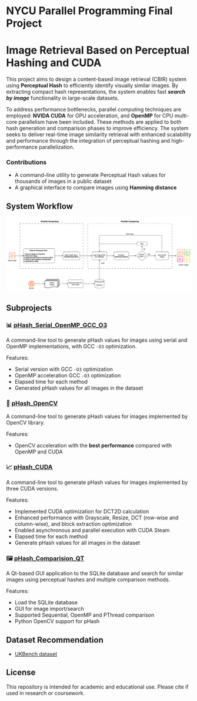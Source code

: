# NYCU Parallel Programming Final Project
# Image Retrieval Based on Perceptual Hashing and CUDA
This project aims to design a content-based image retrieval (CBIR) system using **Perceptual Hash** to efficiently identify visually similar images. By extracting compact hash representations, the system enables fast ***search by image*** functionality in large-scale datasets. 

To address performance bottlenecks, parallel computing techniques are employed: **NVIDA CUDA** for GPU acceleration, and **OpenMP** for CPU multi-core parallelism have been included. These methods are applied to both hash generation and comparison phases to improve efficiency. The system seeks to deliver real-time image similarity retrieval with enhanced scalability and performance through the integration of perceptual hashing and high-performance parallelization.

### Contributions
- A command-line utility to generate Perceptual Hash values for thousands of images in a public dataset
- A graphical interface to compare images using **Hamming distance**

## System Workflow
![alt text](./assets/SystemWorkflow.png)

## Subprojects
### 📊 [pHash_Serial_OpenMP_GCC_O3](./pHash_Generation_Serial_OpenMP_GCC_O3/)
A command-line tool to generate pHash values for images using serial and OpenMP implementations, with GCC `-O3` optimization.

Features:
- Serial version with GCC `-O3` optimization
- OpenMP acceleration GCC `-O3` optimization
- Elapsed time for each method
- Generated pHash values for all images in the dataset

### 🚀 [pHash_OpenCV](./pHash_OpenCV/)
A command-line tool to generate pHash values for images implemented by OpenCV library.

Features:
- OpenCV acceleration with the **best performance** compared with OpenMP and CUDA

### 📈 [pHash_CUDA](./pHash_CUDA/)
A command-line tool to generate pHash values for images implemented by three CUDA versions.

Features:
- Implemented CUDA optimization for DCT2D calculation
- Enhanced performance with Grayscale, Resize, DCT (row-wise and column-wise), and block extraction optimization
- Enabled asynchronous and parallel execution with CUDA Steam
- Elapsed time for each method
- Generate pHash values for all images in the dataset

### 🖼️ [pHash_Comparision_QT](./pHash_Comparison_QT/)
A Qt-based GUI application to the SQLite database and search for similar images using perceptual hashes and multiple comparison methods.

Features:
- Load the SQLite database
- GUI for image import/search
- Supported Sequential, OpenMP and PThread comparison
- Python OpenCV support for pHash

## Dataset Recommendation

- [UKBench dataset](https://www.kaggle.com/datasets/sunghoshim/ukbench100)

## License

This repository is intended for academic and educational use. Please cite if used in research or coursework.
